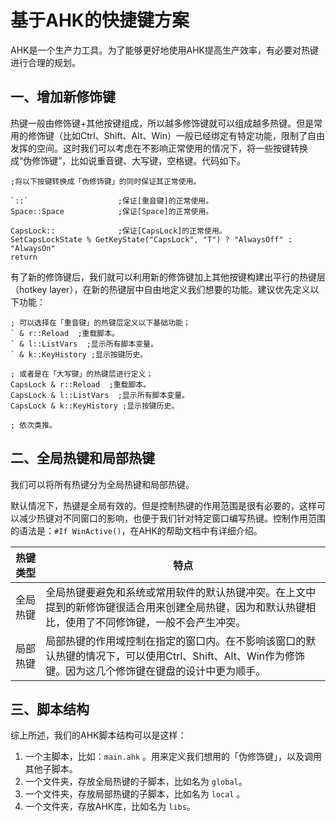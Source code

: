 # 基于AHK的快捷键方案

AHK是一个生产力工具。为了能够更好地使用AHK提高生产效率，有必要对热键进行合理的规划。

## 一、增加新修饰键

热键一般由修饰键+其他按键组成，所以越多修饰键就可以组成越多热键。但是常用的修饰键（比如Ctrl、Shift、Alt、Win）一般已经绑定有特定功能，限制了自由发挥的空间。这时我们可以考虑在不影响正常使用的情况下，将一些按键转换成“伪修饰键”，比如说重音键、大写键，空格键。代码如下。

```autohotkey
;将以下按键转换成「伪修饰键」的同时保证其正常使用。

`::`                    ;保证[重音键]的正常使用。
Space::Space            ;保证[Space]的正常使用。

CapsLock::              ;保证[CapsLock]的正常使用。
SetCapsLockState % GetKeyState("CapsLock", "T") ? "AlwaysOff" : "AlwaysOn"
return
```

有了新的修饰键后，我们就可以利用新的修饰键加上其他按键构建出平行的热键层（hotkey layer），在新的热键层中自由地定义我们想要的功能。建议优先定义以下功能：

```autohotkey
; 可以选择在「重音键」的热键层定义以下基础功能；
` & r::Reload  ;重载脚本。
` & l::ListVars  ;显示所有脚本变量。
` & k::KeyHistory ;显示按键历史。

; 或者是在「大写键」的热键层进行定义；
CapsLock & r::Reload  ;重载脚本。
CapsLock & l::ListVars  ;显示所有脚本变量。
CapsLock & k::KeyHistory ;显示按键历史。

; 依次类推。
```

## 二、全局热键和局部热键

我们可以将所有热键分为全局热键和局部热键。

默认情况下，热键是全局有效的。但是控制热键的作用范围是很有必要的，这样可以减少热键对不同窗口的影响，也便于我们针对特定窗口编写热键。控制作用范围的语法是：`#If WinActive()`，在AHK的帮助文档中有详细介绍。

| 热键类型 | 特点                                                         |
| -------- | ------------------------------------------------------------ |
| 全局热键 | 全局热键要避免和系统或常用软件的默认热键冲突。在上文中提到的新修饰键很适合用来创建全局热键，因为和默认热键相比，使用了不同修饰键，一般不会产生冲突。 |
| 局部热键 | 局部热键的作用域控制在指定的窗口内。在不影响该窗口的默认热键的情况下，可以使用Ctrl、Shift、Alt、Win作为修饰键。因为这几个修饰键在键盘的设计中更为顺手。 |

## 三、脚本结构

综上所述，我们的AHK脚本结构可以是这样：

1. 一个主脚本，比如：`main.ahk` 。用来定义我们想用的「伪修饰键」，以及调用其他子脚本。
2. 一个文件夹，存放全局热键的子脚本，比如名为 `global`。
3. 一个文件夹，存放局部热键的子脚本，比如名为 `local` 。
4. 一个文件夹，存放AHK库，比如名为 `libs`。
